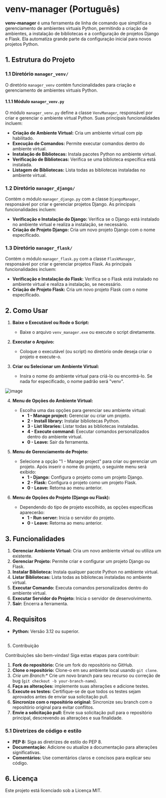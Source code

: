 # venv-manager (Português)

**venv-manager** é uma ferramenta de linha de comando que simplifica o gerenciamento de ambientes virtuais Python, permitindo a criação de ambientes, a instalação de bibliotecas e a configuração de projetos Django e Flask. Ela automatiza grande parte da configuração inicial para novos projetos Python.

## 1. Estrutura do Projeto

### 1.1 Diretório `manager_venv/`

O diretório `manager_venv` contém funcionalidades para criação e gerenciamento de ambientes virtuais Python.

#### 1.1.1 Módulo `manager_venv.py`

O módulo `manager_venv.py` define a classe `VenvManager`, responsável por criar e gerenciar o ambiente virtual Python. Suas principais funcionalidades incluem:

- **Criação de Ambiente Virtual:** Cria um ambiente virtual com pip habilitado.
- **Execução de Comandos:** Permite executar comandos dentro do ambiente virtual.
- **Instalação de Bibliotecas:** Instala pacotes Python no ambiente virtual.
- **Verificação de Bibliotecas:** Verifica se uma biblioteca específica está instalada.
- **Listagem de Bibliotecas:** Lista todas as bibliotecas instaladas no ambiente virtual.

### 1.2 Diretório `manager_django/`

Contém o módulo `manager_django.py` com a classe `DjangoManager`, responsável por criar e gerenciar projetos Django. As principais funcionalidades incluem:

- **Verificação e Instalação do Django:** Verifica se o Django está instalado no ambiente virtual e realiza a instalação, se necessário.
- **Criação de Projeto Django:** Cria um novo projeto Django com o nome especificado.

### 1.3 Diretório `manager_flask/`

Contém o módulo `manager_flask.py` com a classe `FlaskManager`, responsável por criar e gerenciar projetos Flask. As principais funcionalidades incluem:

- **Verificação e Instalação do Flask:** Verifica se o Flask está instalado no ambiente virtual e realiza a instalação, se necessário.
- **Criação de Projeto Flask:** Cria um novo projeto Flask com o nome especificado.

## 2. Como Usar

1. **Baixe o Executável ou Rode o Script:**
   - Baixe o arquivo `venv_manager.exe` ou execute o script diretamente.

2. **Executar o Arquivo:**
   - Coloque o executável (ou script) no diretório onde deseja criar o projeto e execute-o.

3. **Criar ou Selecionar um Ambiente Virtual:**
   - Insira o nome do ambiente virtual para criá-lo ou encontrá-lo. Se nada for especificado, o nome padrão será "venv".

![image](https://github.com/user-attachments/assets/901ff244-bece-468a-a968-5b4f931f8f08)


4. **Menu de Opções do Ambiente Virtual:**
   - Escolha uma das opções para gerenciar seu ambiente virtual:
     - **1 - Manage project:** Gerenciar ou criar um projeto.
     - **2 - Install library:** Instalar bibliotecas Python.
     - **3 - List libraries:** Listar todas as bibliotecas instaladas.
     - **4 - Execute command:** Executar comandos personalizados dentro do ambiente virtual.
     - **0 - Leave:** Sair da ferramenta.

5. **Menu de Gerenciamento de Projeto:**
   - Selecione a opção "1 - Manage project" para criar ou gerenciar um projeto. Após inserir o nome do projeto, o seguinte menu será exibido:
     - **1 - Django:** Configura o projeto como um projeto Django.
     - **2 - Flask:** Configura o projeto como um projeto Flask.
     - **0 - Leave:** Retorna ao menu anterior.

6. **Menu de Opções do Projeto (Django ou Flask):**
   - Dependendo do tipo de projeto escolhido, as opções específicas aparecerão:
     - **1 - Run server:** Inicia o servidor do projeto.
     - **0 - Leave:** Retorna ao menu anterior.

## 3. Funcionalidades

1. **Gerenciar Ambiente Virtual:** Cria um novo ambiente virtual ou utiliza um existente.
2. **Gerenciar Projeto:** Permite criar e configurar um projeto Django ou Flask.
3. **Instalar Biblioteca:** Instala qualquer pacote Python no ambiente virtual.
4. **Listar Bibliotecas:** Lista todas as bibliotecas instaladas no ambiente virtual.
5. **Executar Comando:** Executa comandos personalizados dentro do ambiente virtual.
6. **Executar Servidor do Projeto:** Inicia o servidor de desenvolvimento.
7. **Sair:** Encerra a ferramenta.

## 4. Requisitos

- **Python:** Versão 3.12 ou superior.

##

 5. Contribuição

Contribuições são bem-vindas! Siga estas etapas para contribuir:

1. **Fork do repositório:** Crie um fork do repositório no GitHub.
2. **Clone o repositório:** Clone-o em seu ambiente local usando `git clone`.
3. *Crie um Branch:** Crie um novo branch para seu recurso ou correção de bug (`git checkout -b your-branch-name`).
4. **Faça as alterações:** implemente suas alterações e adicione testes.
5. **Execute os testes:** Certifique-se de que todos os testes sejam aprovados antes de enviar sua solicitação pull.
6. **Sincronize com o repositório original:** Sincronize seu branch com o repositório original para evitar conflitos.
7. **Envie a solicitação pull:** Envie sua solicitação pull para o repositório principal, descrevendo as alterações e sua finalidade.

### 5.1 Diretrizes de código e estilo

- **PEP 8:** Siga as diretrizes de estilo do PEP 8.
- **Documentação:** Adicione ou atualize a documentação para alterações significativas.
- **Comentários:** Use comentários claros e concisos para explicar seu código.

## 6. Licença

Este projeto está licenciado sob a Licença MIT.
